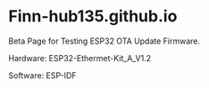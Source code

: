 # Finn-hub135.github.io
Beta Page for Testing ESP32 OTA Update Firmware.

Hardware: ESP32-Ethermet-Kit_A_V1.2

Software: ESP-IDF
